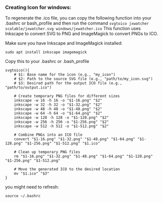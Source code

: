 


### Creating Icon for windows:

To regenerate the .ico file, you can copy the following function into your .bashrc or bash_profile
and then run the command `svgtoico jxwatcher scalable/jxwatcher.svg windows/jxwatcher.ico`
This function uses Inkscape to convert SVG to PNG and ImageMagick to convert PNGs to ICO.

Make sure you have Inkscape and ImageMagick installed:
```
sudo apt install inkscape imagemagick  
```

Copy this to your .bashrc or .bash_profile

```
svgtoico(){
    # $1: Base name for the icon (e.g., "my_icon")
    # $2: Path to the source SVG file (e.g., "path/to/my_icon.svg")
    # $3: Desired path for the output ICO file (e.g., "path/to/output.ico")

    # Create temporary PNG files for different sizes
    inkscape -w 16 -h 16 -o "$1-16.png" "$2"
    inkscape -w 32 -h 32 -o "$1-32.png" "$2"
    inkscape -w 48 -h 48 -o "$1-48.png" "$2"
    inkscape -w 64 -h 64 -o "$1-64.png" "$2"
    inkscape -w 128 -h 128 -o "$1-128.png" "$2"
    inkscape -w 256 -h 256 -o "$1-256.png" "$2"
    inkscape -w 512 -h 512 -o "$1-512.png" "$2"

    # Combine PNGs into an ICO file
    convert "$1-16.png" "$1-32.png" "$1-48.png" "$1-64.png" "$1-128.png" "$1-256.png" "$1-512.png" "$1.ico"

    # Clean up temporary PNG files
    rm "$1-16.png" "$1-32.png" "$1-48.png" "$1-64.png" "$1-128.png" "$1-256.png" "$1-512.png"

    # Move the generated ICO to the desired location
    mv "$1.ico" "$3"
}
```

you might need to refresh:
```
source ~/.bashrc
```